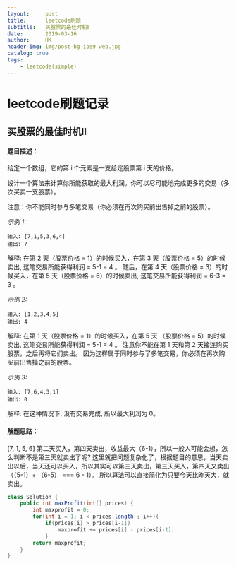 ```yaml
---
layout:     post
title:      leetcode刷题
subtitle:   买股票的最佳时机Ⅱ
date:       2019-03-16
author:     HK
header-img: img/post-bg-ios9-web.jpg
catalog: true
tags:
    - leetcode(simple)
---
```

# leetcode刷题记录
## 买股票的最佳时机Ⅱ

#### 题目描述：
给定一个数组，它的第 i 个元素是一支给定股票第 i 天的价格。

设计一个算法来计算你所能获取的最大利润。你可以尽可能地完成更多的交易（多次买卖一支股票）。

注意：你不能同时参与多笔交易（你必须在再次购买前出售掉之前的股票）。

*示例 1:*

    输入: [7,1,5,3,6,4]
    输出: 7


解释: 在第 2 天（股票价格 = 1）的时候买入，在第 3 天（股票价格 = 5）的时候卖出, 这笔交易所能获得利润 = 5-1 = 4 。
     随后，在第 4 天（股票价格 = 3）的时候买入，在第 5 天（股票价格 = 6）的时候卖出, 这笔交易所能获得利润 = 6-3 = 3 。<br>


*示例 2:*

    输入: [1,2,3,4,5]
    输出: 4


解释: 在第 1 天（股票价格 = 1）的时候买入，在第 5 天 （股票价格 = 5）的时候卖出, 这笔交易所能获得利润 = 5-1 = 4 。
     注意你不能在第 1 天和第 2 天接连购买股票，之后再将它们卖出。
     因为这样属于同时参与了多笔交易，你必须在再次购买前出售掉之前的股票。<br>


*示例 3:*

    输入: [7,6,4,3,1]
    输出: 0


解释: 在这种情况下, 没有交易完成, 所以最大利润为 0。

#### 解题思路：
[7, 1, 5, 6] 第二天买入，第四天卖出，收益最大（6-1），所以一般人可能会想，怎么判断不是第三天就卖出了呢? 
这里就把问题复杂化了，根据题目的意思，当天卖出以后，当天还可以买入，所以其实可以第三天卖出，第三天买入，第四天又卖出（（5-1）+ （6-5） === 6 - 1）。
所以算法可以直接简化为只要今天比昨天大，就卖出。
```java
class Solution {
    public int maxProfit(int[] prices) {
        int maxprofit = 0;
        for(int i = 1; i < prices.length ; i++){
            if(prices[i] > prices[i-1])
                maxprofit += prices[i] - prices[i-1];
            }
        return maxprofit;
    }
}
```
